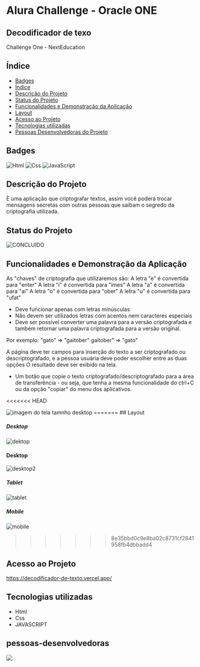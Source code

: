 
# Alura Challenge - Oracle ONE
## Decodificador de texo
Challenge One - NextEducation

## Índice 
* [Badges](#badges)
* [Índice](#índice)
* [Descrição do Projeto](#descrição-do-projeto)
* [Status do Projeto](#status-do-projeto)
* [Funcionalidades e Demonstração da Aplicação](#funcionalidades-e-demonstração-da-aplicação)
* [Layout](#layout)
* [Acesso ao Projeto](#acesso-ao-projeto)
* [Tecnologias utilizadas](#tecnologias-utilizadas)
* [Pessoas Desenvolvedoras do Projeto](#pessoas-desenvolvedoras)


## Badges
![Html](https://img.shields.io/badge/HTML-239120?style=for-the-badge&logo=html5&logoColor=white) ![Css](https://img.shields.io/badge/CSS-239120?&style=for-the-badge&logo=css3&logoColor=white
) ![JavaScript](https://img.shields.io/badge/JavaScript-323330?style=for-the-badge&logo=javascript&logoColor=F7DF1E
)

## Descrição do Projeto
È uma aplicação  que criptografar textos, assim você poderá trocar mensagens secretas com outras pessoas que saibam o segredo da criptografia utilizada.

## Status do Projeto
![CONCLUIDO](http://img.shields.io/static/v1?label=STATUS&message=%20CONCLUIDO&color=GREEN&style=for-the-badge)

## Funcionalidades e Demonstração da Aplicação
As "chaves" de criptografia que utilizaremos são:
A letra "e" é convertida para "enter"
A letra "i" é convertida para "imes"
A letra "a" é convertida para "ai"
A letra "o" é convertida para "ober"
A letra "u" é convertida para "ufat"

- Deve funcionar apenas com letras minúsculas
- Não devem ser utilizados letras com acentos nem caracteres especiais
- Deve ser possível converter uma palavra para a versão criptografada e também retornar uma palavra criptografada para a versão original.

Por exemplo:
"gato" => "gaitober"
gaitober" => "gato"

A página deve ter campos para inserção do texto a ser criptografado ou descriptografado, e a pessoa usuária deve poder escolher entre as duas opções
O resultado deve ser exibido na tela.
- Um botão que copie o texto criptografado/descriptografado para a área de transferência - ou seja, que tenha a mesma funcionalidade do ctrl+C ou da opção "copiar" do menu dos aplicativos.

<<<<<<< HEAD

<img src="github/dektop.png" alt="imagem do tela tamnho desktop">
=======
 ## Layout

##### Desktop
![dektop](https://user-images.githubusercontent.com/25357773/165995735-df49e319-591a-4fed-97b8-419f27c40bc9.png)
#### Desktop
![desktop2](https://user-images.githubusercontent.com/25357773/165998348-92c948df-c211-48f6-ba87-a93c5b5a5ec6.png)


##### Tablet
![tablet](https://user-images.githubusercontent.com/25357773/165996345-2166156c-6aa3-4921-8718-8aac05896856.png)

##### Mobile
![mobile](https://user-images.githubusercontent.com/25357773/165996511-a3141e3b-0189-44a6-9407-e69d48370650.png)




>>>>>>> 8e35bbd0c9e8ba02c8731cf2841958fb4dbbadd4

## Acesso ao Projeto

<https://decodificador-de-texto.vercel.app/>
## Tecnologias utilizadas
- Html
-  Css
- JAVASCRIPT

## pessoas-desenvolvedoras
<a href="https://github.com/gerdsi2013" target="_blank"><img src= "https://img.shields.io/badge/LinkedIn-0077B5?style=for-the-badge&logo=linkedin&logoColor=white" target="_blank"><a/>

